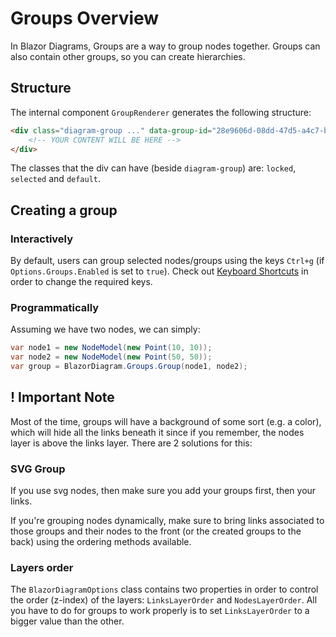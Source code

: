 # Groups Overview

In Blazor Diagrams, Groups are a way to group nodes together. Groups can also contain other groups, so you can create hierarchies.

## Structure

The internal component `GroupRenderer` generates the following structure:

```html
<div class="diagram-group ..." data-group-id="28e9606d-08dd-47d5-a4c7-b95e541bcf1e" style="top: 10px; left: 10px; width: 100px; height: 100px">
    <!-- YOUR CONTENT WILL BE HERE -->
</div>
```

The classes that the div can have (beside `diagram-group`) are: `locked`, `selected` and `default`.

## Creating a group

### Interactively

By default, users can group selected nodes/groups using the keys `Ctrl+g` (if `Options.Groups.Enabled` is set to `true`). Check out [Keyboard Shortcuts](keyboard-shortcuts.md) in order to change the required keys.

### Programmatically

Assuming we have two nodes, we can simply:

```csharp
var node1 = new NodeModel(new Point(10, 10));
var node2 = new NodeModel(new Point(50, 50));
var group = BlazorDiagram.Groups.Group(node1, node2);
```

## ! Important Note

Most of the time, groups will have a background of some sort (e.g. a color), which will hide all the links beneath it since if you remember, the nodes layer is above the links layer. There are 2 solutions for this:

### SVG Group

If you use svg nodes, then make sure you add your groups first, then your links.

If you're grouping nodes dynamically, make sure to bring links associated to those groups and their nodes to the front (or the created groups to the back) using the ordering methods available.

### Layers order

The `BlazorDiagramOptions` class contains two properties in order to control the order (z-index) of the layers: `LinksLayerOrder` and `NodesLayerOrder`. All you have to do for groups to work properly is to set `LinksLayerOrder` to a bigger value than the other.